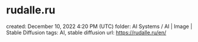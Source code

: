 # rudalle.ru

created: December 10, 2022 4:20 PM (UTC)
folder: AI Systems / AI | Image | Stable Diffusion
tags: AI, stable diffusion
url: https://rudalle.ru/en/